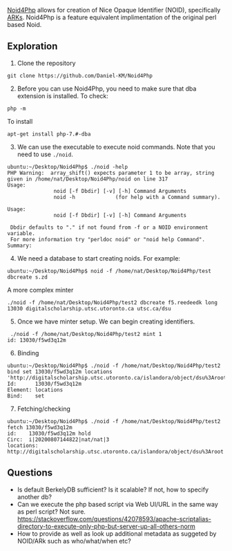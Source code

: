 [Noid4Php](https://github.com/Daniel-KM/Noid4Php) allows for creation of Nice Opaque Identifier (NOID), specifically [ARKs](https://wiki.lyrasis.org/display/ARKs/ARK+Identifiers+FAQ). Noid4Php is a feature equivalent implimentation of the original perl based Noid.

## Exploration

1) Clone the repository 
```
git clone https://github.com/Daniel-KM/Noid4Php
```

2) Before you can use Noid4Php, you need to make sure that dba extension is installed.  To check:
```
php -m
```
To install
```
apt-get install php-7.#-dba
```

3) We can use the executable to execute noid commands.  Note that you need to use `./noid`. 

```
ubuntu:~/Desktop/Noid4Php$ ./noid -help
PHP Warning:  array_shift() expects parameter 1 to be array, string given in /home/nat/Desktop/Noid4Php/noid on line 317
Usage:
               noid [-f Dbdir] [-v] [-h] Command Arguments
               noid -h             (for help with a Command summary).

Usage:
               noid [-f Dbdir] [-v] [-h] Command Arguments
 
 Dbdir defaults to "." if not found from -f or a NOID environment variable.
 For more information try "perldoc noid" or "noid help Command".  Summary:
 ```
 
 4) We need a database to start creating noids.  For example:
 ```
 ubuntu:~/Desktop/Noid4Php$ noid -f /home/nat/Desktop/Noid4Php/test dbcreate s.zd
```
A more complex minter

```
./noid -f /home/nat/Desktop/Noid4Php/test2 dbcreate f5.reedeedk long 13030 digitalscholarship.utsc.utoronto.ca utsc.ca/dsu
```

5) Once we have minter setup.  We can begin creating identifiers.
```
 ./noid -f /home/nat/Desktop/Noid4Php/test2 mint 1
id: 13030/f5wd3q12m
```

6) Binding
```
ubuntu:~/Desktop/Noid4Php$ ./noid -f /home/nat/Desktop/Noid4Php/test2 bind set 13030/f5wd3q12m locations 'http://digitalscholarship.utsc.utoronto.ca/islandora/object/dsu%3Aroot'
Id:      13030/f5wd3q12m
Element: locations
Bind:    set
```

7) Fetching/checking
```
ubuntu:~/Desktop/Noid4Php$ ./noid -f /home/nat/Desktop/Noid4Php/test2 fetch 13030/f5wd3q12m
id:    13030/f5wd3q12m hold 
Circ:  i|20200807144822|nat/nat|3
locations: http://digitalscholarship.utsc.utoronto.ca/islandora/object/dsu%3Aroot
```

## Questions
* Is default BerkelyDB sufficient?  Is it scalable?  If not, how to specify another db?
* Can we execute the php based script via Web UI/URL in the same way as perl script?  Not sure.  https://stackoverflow.com/questions/42078593/apache-scriptalias-directory-to-execute-only-php-but-server-up-all-others-norm
* How to provide as well as look up additional metadata as suggeted by NOID/ARk such as who/what/when etc?



 
 
 
